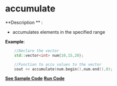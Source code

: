 # accumulate

**Description ** : 
- accumulates elements in the specified range

**Example**:
```cpp
    //Declare the vector
    std::vector<int> num{10,15,20};

    //Function to accu values to the vector
    cout << accumulate(num.begin(),num.end(),0);
```

**[See Sample Code](../snippets/vector/accumulate.cpp)**
**[Run Code](https://rextester.com/YWRND73408)**
